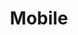 ---
layout: category_index
title: Mobile
category: mobile
permalink: /mobile/
intro: Une collection sur l'unviers du design mobile – responsive, ressources, showcases et techniques.
text-twtr: En train d'explorer les articles design mobile — @MagDuWebdesign
---